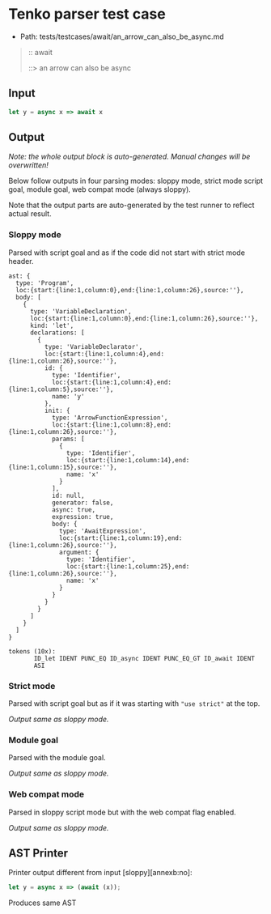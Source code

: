 # Tenko parser test case

- Path: tests/testcases/await/an_arrow_can_also_be_async.md

> :: await
>
> ::> an arrow can also be async

## Input

`````js
let y = async x => await x
`````

## Output

_Note: the whole output block is auto-generated. Manual changes will be overwritten!_

Below follow outputs in four parsing modes: sloppy mode, strict mode script goal, module goal, web compat mode (always sloppy).

Note that the output parts are auto-generated by the test runner to reflect actual result.

### Sloppy mode

Parsed with script goal and as if the code did not start with strict mode header.

`````
ast: {
  type: 'Program',
  loc:{start:{line:1,column:0},end:{line:1,column:26},source:''},
  body: [
    {
      type: 'VariableDeclaration',
      loc:{start:{line:1,column:0},end:{line:1,column:26},source:''},
      kind: 'let',
      declarations: [
        {
          type: 'VariableDeclarator',
          loc:{start:{line:1,column:4},end:{line:1,column:26},source:''},
          id: {
            type: 'Identifier',
            loc:{start:{line:1,column:4},end:{line:1,column:5},source:''},
            name: 'y'
          },
          init: {
            type: 'ArrowFunctionExpression',
            loc:{start:{line:1,column:8},end:{line:1,column:26},source:''},
            params: [
              {
                type: 'Identifier',
                loc:{start:{line:1,column:14},end:{line:1,column:15},source:''},
                name: 'x'
              }
            ],
            id: null,
            generator: false,
            async: true,
            expression: true,
            body: {
              type: 'AwaitExpression',
              loc:{start:{line:1,column:19},end:{line:1,column:26},source:''},
              argument: {
                type: 'Identifier',
                loc:{start:{line:1,column:25},end:{line:1,column:26},source:''},
                name: 'x'
              }
            }
          }
        }
      ]
    }
  ]
}

tokens (10x):
       ID_let IDENT PUNC_EQ ID_async IDENT PUNC_EQ_GT ID_await IDENT
       ASI
`````

### Strict mode

Parsed with script goal but as if it was starting with `"use strict"` at the top.

_Output same as sloppy mode._

### Module goal

Parsed with the module goal.

_Output same as sloppy mode._

### Web compat mode

Parsed in sloppy script mode but with the web compat flag enabled.

_Output same as sloppy mode._

## AST Printer

Printer output different from input [sloppy][annexb:no]:

````js
let y = async x => (await (x));
````

Produces same AST
